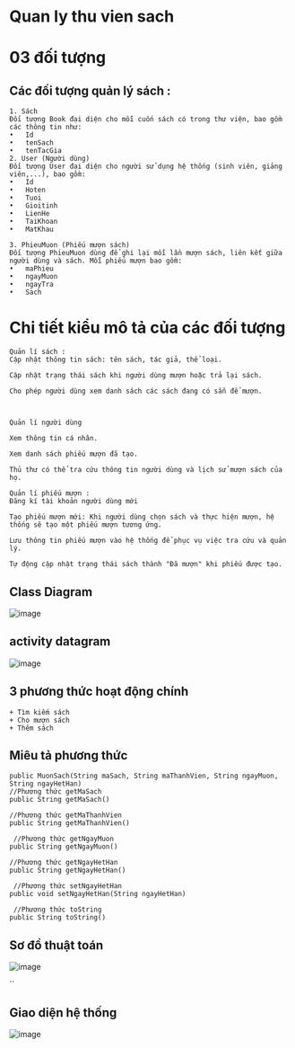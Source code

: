 # Quan ly thu vien sach 

# 03 đối tượng




## Các đối tượng quản lý sách  : 
```
1. Sách
Đối tượng Book đại diện cho mỗi cuốn sách có trong thư viện, bao gồm các thông tin như:
•	Id 
•	tenSach
•	tenTacGia
2. User (Người dùng)
Đối tượng User đại diện cho người sử dụng hệ thống (sinh viên, giảng viên,...), bao gồm:
•	Id 
•	Hoten
•	Tuoi
•	Gioitinh
•	LienHe
•	TaiKhoan
•	MatKhau

3. PhieuMuon (Phiếu mượn sách)
Đối tượng PhieuMuon dùng để ghi lại mỗi lần mượn sách, liên kết giữa người dùng và sách. Mỗi phiếu mượn bao gồm:
•	maPhieu
•	ngayMuon
•	ngayTra
•	Sach 

```
# Chi tiết kiểu mô tả của các đối tượng
```
Quản lí sách : 
Cập nhật thông tin sách: tên sách, tác giả, thể loại.

Cập nhật trạng thái sách khi người dùng mượn hoặc trả lại sách.

Cho phép người dùng xem danh sách các sách đang có sẵn để mượn.



Quản lí người dùng

Xem thông tin cá nhân.

Xem danh sách phiếu mượn đã tạo.

Thủ thư có thể tra cứu thông tin người dùng và lịch sử mượn sách của họ.

Quản lí phiếu mượn :
Đăng kí tài khoản người dùng mới

Tạo phiếu mượn mới: Khi người dùng chọn sách và thực hiện mượn, hệ thống sẽ tạo một phiếu mượn tương ứng.

Lưu thông tin phiếu mượn vào hệ thống để phục vụ việc tra cứu và quản lý.

Tự động cập nhật trạng thái sách thành "Đã mượn" khi phiếu được tạo.
```

## Class Diagram
![image](https://github.com/user-attachments/assets/4230702c-3deb-4d8d-847f-70bdb002ccbe)


## activity datagram 

![image](https://github.com/user-attachments/assets/517af5d5-7f59-4415-bba5-61a0efcdaaf9)

## 3 phương thức hoạt động chính 
    + Tìm kiếm sách 
    + Cho mượn sách 
    + Thêm sách

## Miêu tả phương thức 
```
public MuonSach(String maSach, String maThanhVien, String ngayMuon, String ngayHetHan)
//Phương thức getMaSach
public String getMaSach()   

//Phương thức getMaThanhVien
public String getMaThanhVien()  

 //Phương thức getNgayMuon
public String getNgayMuon()    

//Phương thức getNgayHetHan
public String getNgayHetHan()  

 //Phương thức setNgayHetHan
public void setNgayHetHan(String ngayHetHan)   

 //Phương thức toString
public String toString()
```

                 
## Sơ đồ thuật toán
![image](https://github.com/user-attachments/assets/d10beff7-8871-4a66-9715-d6c1ff3a5734)

``


 
## Giao diện hệ thống 
![image](https://github.com/user-attachments/assets/b15ac7ab-ace9-46c6-878b-807c38b5dc25)




